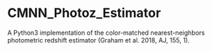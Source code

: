 # CMNN_Photoz_Estimator
A Python3 implementation of the color-matched nearest-neighbors photometric redshift estimator (Graham et al. 2018, AJ, 155, 1).
